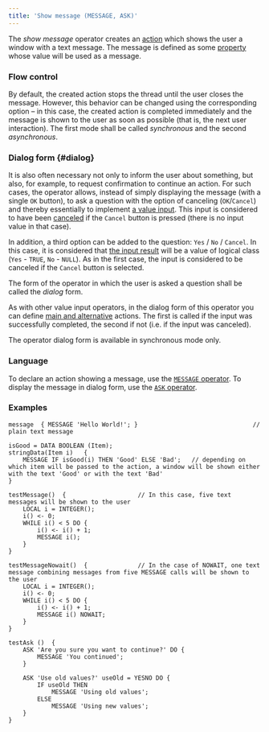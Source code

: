 ```yaml
---
title: 'Show message (MESSAGE, ASK)'
---
```


The *show message* operator creates an [action](Actions.md) which shows the user a window with a text message. The message is defined as some [property](Properties.md) whose value will be used as a message.

### Flow control

By default, the created action stops the thread until the user closes the message. However, this behavior can be changed using the corresponding option – in this case, the created action is completed immediately and the message is shown to the user as soon as possible (that is, the next user interaction). The first mode shall be called *synchronous* and the second *asynchronous*.

### Dialog form {#dialog}

It is also often necessary not only to inform the user about something, but also, for example, to request confirmation to continue an action. For such cases, the operator allows, instead of simply displaying the message (with a single `OK` button), to ask a question with the option of canceling (`OK`/`Cancel`) and thereby essentially to implement [a value input](Value_input.md). This input is considered to have been [canceled](Value_input.md#result) if the `Cancel` button is pressed (there is no input value in that case).

In addition, a third option can be added to the question: `Yes` / `No` / `Cancel`. In this case, it is considered that [the input result](Value_input.md#result) will be a value of logical class (`Yes` - `TRUE`, `No` - `NULL`). As in the first case, the input is considered to be canceled if the `Cancel` button is selected.

The form of the operator in which the user is asked a question shall be called the *dialog* form. 

As with other value input operators, in the dialog form of this operator you can define [main and alternative](Value_input.md#result) actions. The first is called if the input was successfully completed, the second if not (i.e. if the input was canceled).

The operator dialog form is available in synchronous mode only.

### Language

To declare an action showing a message, use the [`MESSAGE` operator](MESSAGE_operator.md). To display the message in dialog form, use the [`ASK` operator](ASK_operator.md).

### Examples


```lsf
message  { MESSAGE 'Hello World!'; }                                // plain text message

isGood = DATA BOOLEAN (Item);
stringData(Item i)   {
    MESSAGE IF isGood(i) THEN 'Good' ELSE 'Bad';   // depending on which item will be passed to the action, a window will be shown either with the text 'Good' or with the text 'Bad'
}

testMessage()  {                    // In this case, five text messages will be shown to the user
    LOCAL i = INTEGER();
    i() <- 0;
    WHILE i() < 5 DO {
        i() <- i() + 1;
        MESSAGE i();
    }
}

testMessageNowait()  {              // In the case of NOWAIT, one text message combining messages from five MESSAGE calls will be shown to the user
    LOCAL i = INTEGER();
    i() <- 0;
    WHILE i() < 5 DO {
        i() <- i() + 1;
        MESSAGE i() NOWAIT;
    }
}
```

  


```lsf
testAsk ()  {
    ASK 'Are you sure you want to continue?' DO {
        MESSAGE 'You continued';
    }

    ASK 'Use old values?' useOld = YESNO DO {
        IF useOld THEN
            MESSAGE 'Using old values';
        ELSE
            MESSAGE 'Using new values';
    }
}
```
